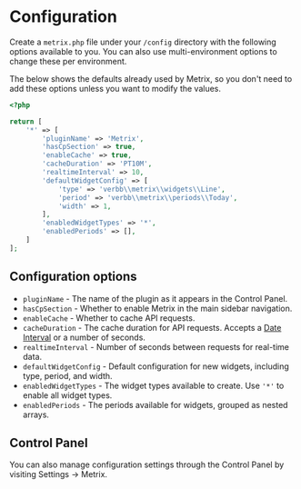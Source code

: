 # Configuration
Create a `metrix.php` file under your `/config` directory with the following options available to you. You can also use multi-environment options to change these per environment.

The below shows the defaults already used by Metrix, so you don't need to add these options unless you want to modify the values.

```php
<?php

return [
    '*' => [
        'pluginName' => 'Metrix',
        'hasCpSection' => true,
        'enableCache' => true,
        'cacheDuration' => 'PT10M',
        'realtimeInterval' => 10,
        'defaultWidgetConfig' => [
            'type' => 'verbb\\metrix\\widgets\\Line',
            'period' => 'verbb\\metrix\\periods\\Today',
            'width' => 1,
        ],
        'enabledWidgetTypes' => '*',
        'enabledPeriods' => [],
    ]
];
```

## Configuration options
- `pluginName` - The name of the plugin as it appears in the Control Panel.
- `hasCpSection` - Whether to enable Metrix in the main sidebar navigation.
- `enableCache` - Whether to cache API requests.
- `cacheDuration` - The cache duration for API requests. Accepts a [Date Interval](https://www.php.net/manual/en/dateinterval.construct.php) or a number of seconds.
- `realtimeInterval` - Number of seconds between requests for real-time data.
- `defaultWidgetConfig` - Default configuration for new widgets, including type, period, and width.
- `enabledWidgetTypes` - The widget types available to create. Use `'*'` to enable all widget types.
- `enabledPeriods` - The periods available for widgets, grouped as nested arrays.

## Control Panel
You can also manage configuration settings through the Control Panel by visiting Settings → Metrix.
